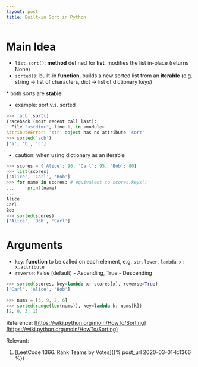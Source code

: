 ```yaml
---
layout: post
title: Built-in Sort in Python
---
```

# Main Idea
* `list.sort()`: **method** defined for **list**, modifies the list in-place (returns None)
* `sorted()`: built-in **function**, builds a new sorted list from an **iterable** (e.g. string -> list of characters, dict -> list of dictionary keys)

\* both sorts are **stable**

* example: sort v.s. sorted
```python
>>> 'acb'.sort()
Traceback (most recent call last):
  File "<stdin>", line 1, in <module>
AttributeError: 'str' object has no attribute 'sort'
>>> sorted('acb')
['a', 'b', 'c']
```

* caution: when using dictionary as an iterable
```python
>>> scores = {'Alice': 90, 'Carl': 95, 'Bob': 80}                                                                  
>>> list(scores)                                                                                                   
['Alice', 'Carl', 'Bob']
>>> for name in scores: # equivalent to scores.keys()
...     print(name)
... 
Alice
Carl
Bob
>>> sorted(scores)                                                                                      
['Alice', 'Bob', 'Carl']
```

# Arguments
* `key`: **function** to be called on each element, e.g. `str.lower`, `lambda x: x.attribute`
* `reverse`: False (default) - Ascending, True - Descending

```python
>>> sorted(scores, key=lambda x: scores[x], reverse=True)
['Carl', 'Alice', 'Bob']
```

```python
>>> nums = [5, 9, 2, 6]
>>> sorted(range(len(nums)), key=lambda k: nums[k])
[2, 0, 3, 1]
```
Reference: [https://wiki.python.org/moin/HowTo/Sorting](https://wiki.python.org/moin/HowTo/Sorting)

Relevant:
1. [LeetCode 1366. Rank Teams by Votes]({% post_url 2020-03-01-lc1366 %})
